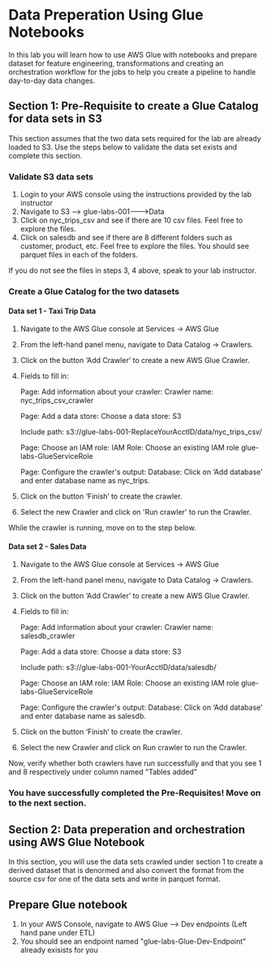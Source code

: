 # Data Preperation Using Glue Notebooks

In this lab you will learn how to use AWS Glue with notebooks and prepare dataset for feature engineering, transformations and creating an orchestration workflow for the jobs to help you create a pipeline to handle day-to-day data changes.

## Section 1: Pre-Requisite to create a Glue Catalog for data sets in S3

This section assumes that the two data sets required for the lab are already loaded to S3. Use the steps below to validate the data set exists and complete this section.

### Validate S3 data sets

1. Login to your AWS console using the instructions provided by the lab instructor
2. Navigate to S3 --> glue-labs-001-<YourAccountNumber>-->Data
3. Click on nyc_trips_csv and see if there are 10 csv files. Feel free to explore the files.
4. Click on salesdb and see if there are 8 different folders such as customer, product, etc. Feel free to explore the files. You should see parquet files in each of the folders.

If you do not see the files in steps 3, 4 above, speak to your lab instructor.

### Create a Glue Catalog for the two datasets 

#### Data set 1 - Taxi Trip Data

1. Navigate to the AWS Glue console at Services -> AWS Glue

2. From the left-hand panel menu, navigate to Data Catalog -> Crawlers.

3. Click on the button ‘Add Crawler’ to create a new AWS Glue Crawler.

4. Fields to fill in:

    Page: Add information about your crawler: 
    Crawler name: nyc_trips_csv_crawler

    Page: Add a data store: 
    Choose a data store: S3

    Include path: s3://glue-labs-001-ReplaceYourAcctID/data/nyc_trips_csv/

    Page: Choose an IAM role: 
    IAM Role: Choose an existing IAM role glue-labs-GlueServiceRole

    Page: Configure the crawler's output: 
    Database: Click on ‘Add database’ and enter database name as nyc_trips.

5. Click on the button ‘Finish’ to create the crawler.

6. Select the new Crawler and click on 'Run crawler' to run the Crawler.

While the crawler is running, move on to the step below.
    

#### Data set 2 - Sales Data

1. Navigate to the AWS Glue console at Services -> AWS Glue

2. From the left-hand panel menu, navigate to Data Catalog -> Crawlers.

3. Click on the button ‘Add Crawler’ to create a new AWS Glue Crawler.

4. Fields to fill in:

    Page: Add information about your crawler: 
    Crawler name: salesdb_crawler

    Page: Add a data store: 
    Choose a data store: S3

    Include path: s3://glue-labs-001-YourAcctID/data/salesdb/

    Page: Choose an IAM role: 
    IAM Role: Choose an existing IAM role glue-labs-GlueServiceRole

    Page: Configure the crawler's output: 
    Database: Click on ‘Add database’ and enter database name as salesdb.

5. Click on the button ‘Finish’ to create the crawler.

6. Select the new Crawler and click on Run crawler to run the Crawler.

Now, verify whether both crawlers have run successfully and that you see 1 and 8 respectively under column named "Tables added"

### You have successfully completed the Pre-Requisites! Move on to the next section. 


## Section 2: Data preperation and orchestration using AWS Glue Notebook

In this section, you will use the data sets crawled under section 1 to create a derived dataset that is denormed and also convert the format from the source csv for one of the data sets and write in parquet format.

## Prepare Glue notebook

1. In your AWS Console, navigate to AWS Glue --> Dev endpoints (Left hand pane under ETL) 
2. You should see an endpoint named "glue-labs-Glue-Dev-Endpoint" already exisists for you
